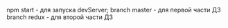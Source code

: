 npm start - для запуска devServer;
branch master - для первой части ДЗ 
branch redux - для второй части ДЗ 
